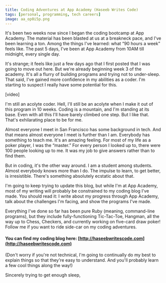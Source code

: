 ```yaml
---
title: Coding Adventures at App Academy (Haseeb Writes Code)
tags: [personal, programming, tech careers]
image: aa_op0i5p.png
---
```


It's been two weeks now since I began the coding bootcamp at App Academy. The material has been blasted at us at a breakneck pace, and I've been learning a ton. Among the things I've learned: what &ldquo;90 hours a week&rdquo; feels like. The past 5 days, I've been at App Academy from 10AM till midnight, every single day.

It's strange; it feels like just a few days ago that I first posted that I was going to move out here. But we're already beginning week 3 of the academy. It's all a flurry of building programs and trying not to under-sleep. That said, I've gained more confidence in my abilities as a coder. I'm starting to suspect I really have some potential for this.

<div class="ui embed" data-url="https://www.youtube.com/embed/5bJ0ldayP24/">[video]</div>

I'm still an acolyte coder. Hell, I'll still be an acolyte when I make it out of this program in 10 weeks. Coding is a mountain, and I'm standing at its base. Even with all this I'll have barely climbed one step. But I like that. That's exhilarating place to be for me.

Almost everyone I meet in San Francisco has some background in tech. And that means almost everyone I meet is further than I am. Everybody has something to teach me. It's an amazing feeling. For most of my life as a poker player, I was the &ldquo;master.&rdquo; For every person I looked up to, there were 100 people looking up to me. It was my job to give answers rather than to find them.

But in coding, it's the other way around. I am a student among students. Almost everybody knows more than I do. The impulse to learn, to get better, is irresistible. There's something absolutely ecstatic about that.

I'm going to keep trying to update this blog, but while I'm at App Academy, most of my writing will probably be constrained to my coding blog I've made. You should read it: I write about my progress through App Academy, talk about the challenges I'm facing, and show the programs I've made.

Everything I've done so far has been pure Ruby (meaning, command-line programs), but they include fully-functioning Tic-Tac-Toe, Hangman, all the way up to Chess, Checkers, and currently working on five-card draw poker! Follow me if you want to ride side-car on my coding adventures.

#### You can find my coding blog here: [http://haseebwritescode.com](http://haseebwritescode.com)

(Don't worry if you're not technical, I'm going to continually do my best to explain things so that they're easy to understand. And you'll probably learn a few cool things along the way!)

Sincerely trying to get enough sleep,
